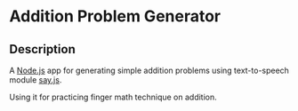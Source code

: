 # Addition Problem Generator

## Description
A [Node.js]('https://nodejs.org') app for generating simple addition problems using text-to-speech module [say.js]('https://github.com/Marak/say.js').

Using it for practicing finger math technique on addition.